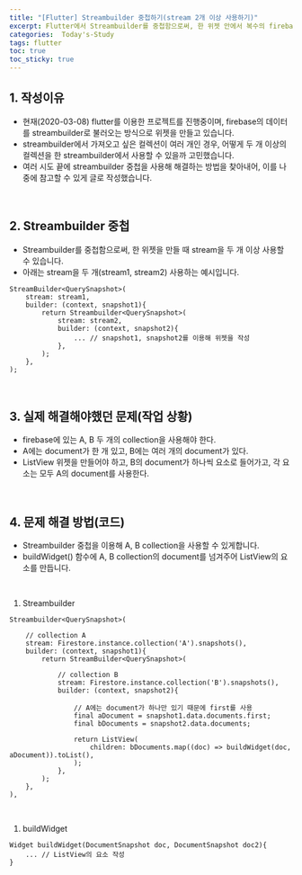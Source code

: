 ```yaml
---
title: "[Flutter] Streambuilder 중첩하기(stream 2개 이상 사용하기)"
excerpt: Flutter에서 Streambuilder를 중첩함으로써, 한 위젯 안에서 복수의 firebase 데이터를 이용할 수 있는 방법을 정리했습니다.
categories:  Today's-Study
tags: flutter
toc: true
toc_sticky: true
---
```


## 1. 작성이유

  - 현재(2020-03-08) flutter를 이용한 프로젝트를 진행중이며, firebase의 데이터를 streambuilder로 불러오는 방식으로 위젯을 만들고 있습니다.  
  - streambuilder에서 가져오고 싶은 컬렉션이 여러 개인 경우, 어떻게 
  두 개 이상의 컬렉션을 한 streambuilder에서 사용할 수 있을까 고민했습니다.  
  - 여러 시도 끝에 streambuilder 중첩을 사용해 해결하는 방법을 찾아내어, 이를 나중에 참고할 수 있게 글로 작성했습니다.  

<br>

## 2. Streambuilder 중첩
  - Streambuilder를 중첩함으로써, 한 위젯을 만들 때 stream을 두 개 이상 사용할 수 있습니다.  
  - 아래는 stream을 두 개(stream1, stream2) 사용하는 예시입니다.  
  ```
  StreamBuilder<QuerySnapshot>(
      stream: stream1,
      builder: (context, snapshot1){
          return Streambuilder<QuerySnapshot>(
              stream: stream2,
              builder: (context, snapshot2){
                  ... // snapshot1, snapshot2를 이용해 위젯을 작성
              },
          );
      },
  );
  ```
<br>


## 3. 실제 해결해야했던 문제(작업 상황)

  - firebase에 있는 A, B 두 개의 collection을 사용해야 한다.
  - A에는 document가 한 개 있고, B에는 여러 개의 document가 있다.  
  - ListView 위젯을 만들어야 하고, B의 document가 하나씩 요소로 들어가고, 
  각 요소는 모두 A의 document를 사용한다.  

<br>

## 4. 문제 해결 방법(코드)
  - Streambuilder 중첩을 이용해 A, B collection을 사용할 수 있게합니다.
  - buildWidget() 함수에 A, B collection의 document를 넘겨주어 ListView의 요소를 만듭니다.  

  <br>

  1. Streambuilder  
  ```
  Streambuilder<QuerySnapshot>(

      // collection A
      stream: Firestore.instance.collection('A').snapshots(),
      builder: (context, snapshot1){
          return StreamBuilder<QuerySnapshot>(

              // collection B
              stream: Firestore.instance.collection('B').snapshots(),
              builder: (context, snapshot2){

                  // A에는 document가 하나만 있기 때문에 first를 사용
                  final aDocument = snapshot1.data.documents.first;
                  final bDocuments = snapshot2.data.documents;

                  return ListView(
                      children: bDocuments.map((doc) => buildWidget(doc, aDocument)).toList(),
                  );
              },
          );
      },
  ),
  ```
  <br>

  1. buildWidget
  ```
  Widget buildWidget(DocumentSnapshot doc, DocumentSnapshot doc2){
      ... // ListView의 요소 작성
  }
  ```